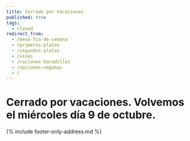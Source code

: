 ```yaml
---
title: Cerrado por Vacaciones
published: true
tags:
  - closed
redirect_from:
  - /menu-fin-de-semana
  - /primeros-platos
  - /segundos-platos
  - /vinos
  - /raciones-bocadillos
  - /opciones-veganas
  - /
---
```


# Cerrado por vacaciones. Volvemos el miércoles día 9 de octubre.


{% include footer-only-address.md %}
